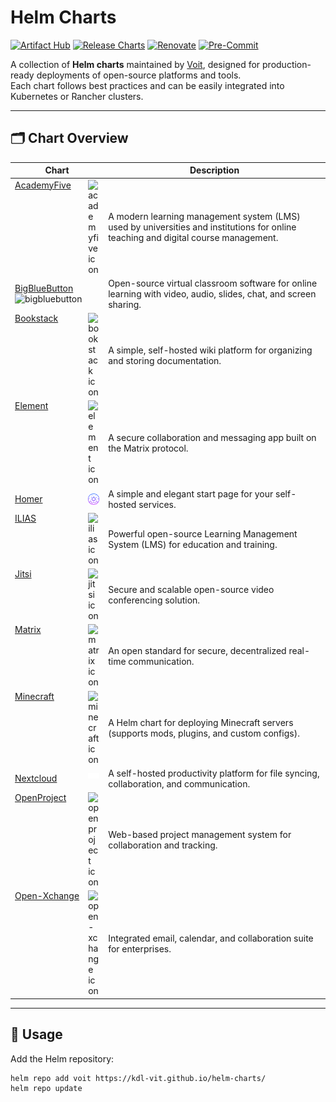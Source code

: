 # Helm Charts

[![Artifact Hub](https://img.shields.io/endpoint?url=https://artifacthub.io/badge/repository/voit)](https://artifacthub.io/packages/search?repo=voit&sort=relevance)
[![Release Charts](https://github.com/voit/helm-charts/actions/workflows/release.yaml/badge.svg)](https://github.com/voit/helm-charts/actions/workflows/release.yaml)
[![Renovate](https://img.shields.io/badge/Renovate-enabled-brightgreen?logo=renovatebot&logoColor=1DDEDD)](https://renovatebot.com)
[![Pre-Commit](https://img.shields.io/badge/Pre--Commit-enabled-brightgreen?logo=pre-commit)](https://pre-commit.com)

A collection of **Helm charts** maintained by [Voit](https://github.com/voit), designed for production-ready deployments of open-source platforms and tools.  
Each chart follows best practices and can be easily integrated into Kubernetes or Rancher clusters.

---

## 🗂️ Chart Overview

| Chart  | Description |
| ------ | ----------- |
| [AcademyFive <img src='https://www.academyfive.com/_assets/d70ee240a0126e7c0f6007388fc0b0df/build/assets/images/logo_academyfive_white.png' alt='academyfive icon' width='18px' align='right' loading='lazy'>](charts/academyfive/) | A modern learning management system (LMS) used by universities and institutions for online teaching and digital course management. |
| [BigBlueButton <img src='https://avatars.githubusercontent.com/u/230228?s=48&v=4' alt='bigbluebutton icon' height='18px' align='right' loading='lazy'>](charts/bigbluebutton/) | Open-source virtual classroom software for online learning with video, audio, slides, chat, and screen sharing. |
| [Bookstack <img src='https://avatars.githubusercontent.com/u/20912696?s=48&v=4' alt='bookstack icon' width='18px' align='right' loading='lazy'>](charts/bookstack/) | A simple, self-hosted wiki platform for organizing and storing documentation. |
| [Element <img src='https://raw.githubusercontent.com/vector-im/element-web/develop/res/themes/element/img/logos/element-logo.svg' alt='element icon' width='18px' align='right' loading='lazy'>](charts/element/) | A secure collaboration and messaging app built on the Matrix protocol. |
| [Homer <img src='https://raw.githubusercontent.com/bastienwirtz/homer/5609315/public/assets/icons/logo.svg' alt='homer icon' width='18px' align='right' loading='lazy'>](charts/homer/) | A simple and elegant start page for your self-hosted services. |
| [ILIAS <img src='https://avatars.githubusercontent.com/u/8789134?s=48&v=4' alt='ilias icon' width='18px' align='right' loading='lazy'>](charts/ilias/) | Powerful open-source Learning Management System (LMS) for education and training. |
| [Jitsi <img src='https://avatars.githubusercontent.com/u/3671647?s=200&v=4' alt='jitsi icon' width='18px' align='right' loading='lazy'>](charts/jitsi/) | Secure and scalable open-source video conferencing solution. |
| [Matrix <img src='https://matrix.org/images/matrix-logo-white.svg' alt='matrix icon' width='18px' align='right' loading='lazy'>](charts/matrix/) | An open standard for secure, decentralized real-time communication. |
| [Minecraft <img src='https://preview.redd.it/avjal33hpqo61.png?auto=webp&s=9a1c3c541c3c4c55b5a1ba98873aee6f8993f4c6' alt='minecraft icon' width='18px' align='right' loading='lazy'>](charts/minecraft/) | A Helm chart for deploying Minecraft servers (supports mods, plugins, and custom configs). |
| [Nextcloud <img src='https://raw.githubusercontent.com/nextcloud/server/master/core/img/logo/logo.svg' alt='nextcloud icon' width='18px' align='right' loading='lazy'>](charts/nextcloud/) | A self-hosted productivity platform for file syncing, collaboration, and communication. |
| [OpenProject <img src='https://avatars.githubusercontent.com/u/1756674?s=48&v=4' alt='openproject icon' width='18px' align='right' loading='lazy'>](charts/openproject/) | Web-based project management system for collaboration and tracking. |
| [Open-Xchange <img src='https://avatars.githubusercontent.com/u/5494861?s=200&v=4' alt='open-xchange icon' width='18px' align='right' loading='lazy'>](charts/open-xchange/) | Integrated email, calendar, and collaboration suite for enterprises. |

---

## 🚀 Usage

Add the Helm repository:

```bash
helm repo add voit https://kdl-vit.github.io/helm-charts/
helm repo update

